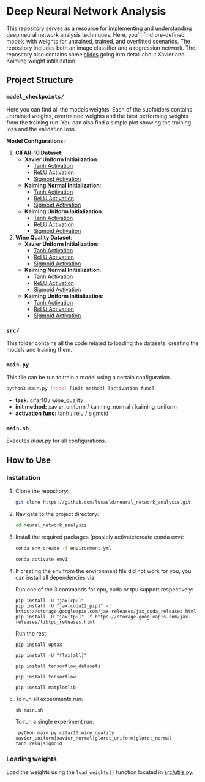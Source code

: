 # Deep Neural Network Analysis
This repository serves as a resource for implementing and understanding deep neural network analysis techniques. Here, you'll find pre-defined models with weights for untrained, trained, and overfitted scenarios. The repository includes both an image classifier and a regression network. The repository also contains some [slides](presentation.pdf) going into detail about Xavier and Kaiming weight intilaization.

## Project Structure
### `model_checkpoints/`
Here you can find all the models weights. Each of the subfolders contains untrained weights, overtrained weights and the best performing weights from the training run. You can also find a simple plot showing the training loss and the validation loss.

**Model Configurations:**
1. **CIFAR-10 Dataset**:
    - **Xavier Uniform Initialization**:
        - [Tanh Activation](model_checkpoints/cifar10/xavier_uniform/tanh/)
        - [ReLU Activation](model_checkpoints/cifar10/xavier_uniform/relu/)
        - [Sigmoid Activation](model_checkpoints/cifar10/xavier_uniform/sigmoid/)
    - **Kaiming Normal Initialization**:
        - [Tanh Activation](model_checkpoints/cifar10/kaiming_normal/tanh/)
        - [ReLU Activation](model_checkpoints/cifar10/kaiming_normal/relu/)
        - [Sigmoid Activation](model_checkpoints/cifar10/kaiming_normal/sigmoid/)
    - **Kaiming Uniform Initialization**:
        - [Tanh Activation](model_checkpoints/cifar10/kaiming_uniform/tanh/)
        - [ReLU Activation](model_checkpoints/cifar10/kaiming_uniform/relu/)
        - [Sigmoid Activation](model_checkpoints/cifar10/kaiming_uniform/sigmoid/)
2. **Wine Quality Dataset**:
    - **Xavier Uniform Initialization**:
        - [Tanh Activation](model_checkpoints/wine_quality/xavier_uniform/tanh/)
        - [ReLU Activation](model_checkpoints/wine_quality/xavier_uniform/relu/)
        - [Sigmoid Activation](model_checkpoints/wine_quality/xavier_uniform/sigmoid/)
    - **Kaiming Normal Initialization**:
        - [Tanh Activation](model_checkpoints/wine_quality/kaiming_normal/tanh/)
        - [ReLU Activation](model_checkpoints/wine_quality/kaiming_normal/relu/)
        - [Sigmoid Activation](model_checkpoints/wine_quality/kaiming_normal/sigmoid/)
    - **Kaiming Uniform Initialization**:
        - [Tanh Activation](model_checkpoints/wine_quality/kaiming_uniform/tanh/)
        - [ReLU Activation](model_checkpoints/wine_quality/kaiming_uniform/relu/)
        - [Sigmoid Activation](model_checkpoints/wine_quality/kaiming_uniform/sigmoid/)

### `src/`
This folder contains all the code related to loading the datasets, creating the models and training them.


### `main.py`
This file can be run to train a model using a certain configuration.

```bash
python3 main.py [task] [init method] [activation func]
```
* **task:** cifar10 / wine_quality
* **init method:** xavier_uniform / kaiming_normal / kaiming_uniform
* **activation func:** tanh / relu / sigmoid


### `main.sh`
Executes *main.py* for all configurations.


## How to Use
### Installation

1. Clone the repository:

   ```bash
   git clone https://github.com/lucasld/neural_network_analysis.git
   ```

2. Navigate to the project directory:
   ```bash
   cd neural_network_analysis
   ```

3. Install the required packages (possibly activate/create conda env):
   ```bash
   conda env create -f environment.yml
   ```
   ```bash
   conda activate env1
   ```

4. If creating the env from the environment file did not work for you,
you can install all dependencies via:

    Run one of the 3 commands for cpu, cuda or tpu support respectively:
    ```
    pip install -U "jax[cpu]"
    pip install -U "jax[cuda12_pip]" -f https://storage.googleapis.com/jax-releases/jax_cuda_releases.html
    pip install -U "jax[tpu]" -f https://storage.googleapis.com/jax-releases/libtpu_releases.html
    ```
    Run the rest:
    ```
    pip install optax
    ```
    ```
    pip install -U "flax[all]"
    ```
    ```
    pip install tensorflow_datasets
    ```
    ```
    pip install tensorflow
    ```
    ```
    pip install matplotlib
    ```
5. To run all experiments run:
    ```
    sh main.sh
    ```

    To run a single experiment run:
   ```
    python main.py cifar10|wine_quality xavier_uniform|xavier_normal|glorot_uniform|glorot_normal tanh|relu|sigmoid
   ```
   
   
   

### Loading weights
Load the weights using the ```load_weights()``` function located in [src/utils.py](src/utils.py).


